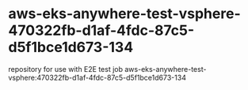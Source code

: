 # aws-eks-anywhere-test-vsphere-470322fb-d1af-4fdc-87c5-d5f1bce1d673-134
repository for use with E2E test job aws-eks-anywhere-test-vsphere:470322fb-d1af-4fdc-87c5-d5f1bce1d673-134
